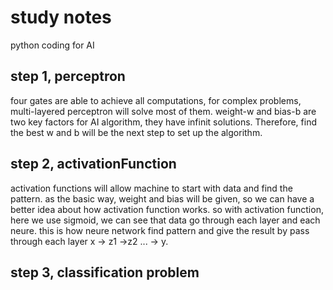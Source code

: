 # study notes
python coding for AI

## step 1, perceptron
four gates are able to achieve all computations, for complex problems, multi-layered perceptron will solve most of them.
weight-w and bias-b are two key factors for AI algorithm, they have infinit solutions. Therefore, find the best w and b will be the next step to set up the algorithm.

## step 2, activationFunction
activation functions will allow machine to start with data and find the pattern. as the basic way, weight and bias will be given, so we can have a better idea about how activation function works. so with activation function, here we use sigmoid, we can see that data go through each layer and each neure. this is how neure network find pattern and give the result by pass through each layer x -> z1 ->z2 ... -> y.

## step 3, classification problem
